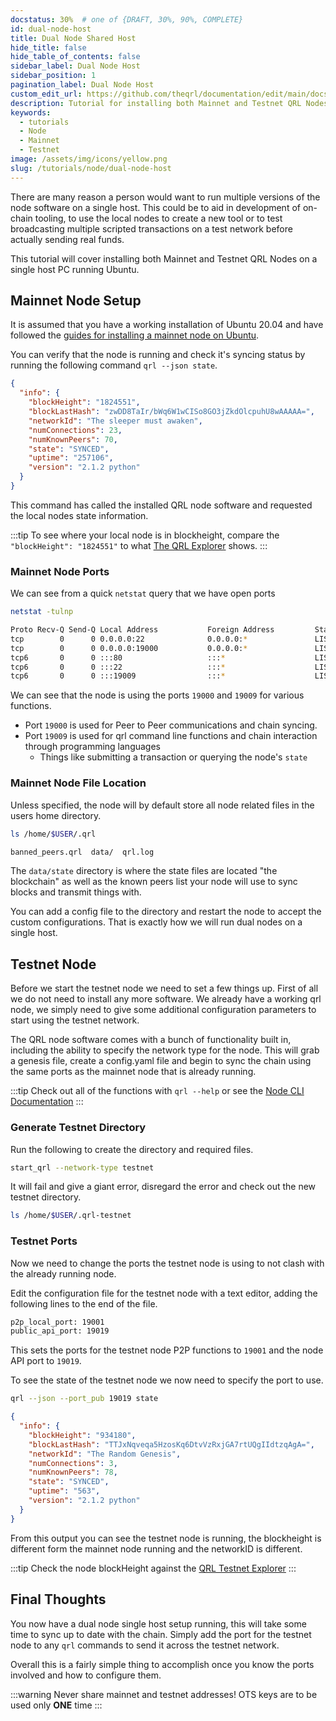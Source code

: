 ```yaml
---
docstatus: 30%  # one of {DRAFT, 30%, 90%, COMPLETE}
id: dual-node-host
title: Dual Node Shared Host
hide_title: false
hide_table_of_contents: false
sidebar_label: Dual Node Host 
sidebar_position: 1
pagination_label: Dual Node Host 
custom_edit_url: https://github.com/theqrl/documentation/edit/main/docs/Tutorials/Node/mainnet-testnet-node.md
description: Tutorial for installing both Mainnet and Testnet QRL Nodes on a single host PC running Ubuntu.
keywords:
  - tutorials
  - Node
  - Mainnet
  - Testnet
image: /assets/img/icons/yellow.png
slug: /tutorials/node/dual-node-host
---
```




There are many reason a person would want to run multiple versions of the node software on a single host. This could be to aid in development of on-chain tooling, to use the local nodes to create a new tool or to test broadcasting multiple scripted transactions on a test network before actually sending real funds.


This tutorial will cover installing both Mainnet and Testnet QRL Nodes on a single host PC running Ubuntu. 

## Mainnet Node Setup

It is assumed that you have a working installation of Ubuntu 20.04 and have followed the [guides for installing a mainnet node on Ubuntu](/use/node/installation).

You can verify that the node is running and check it's syncing status by running the following command `qrl --json state`. 


```json {3,5}
{
  "info": {
    "blockHeight": "1824551",
    "blockLastHash": "zwDD8TaIr/bWq6W1wCISo8GO3jZkdOlcpuhU8wAAAAA=",
    "networkId": "The sleeper must awaken",
    "numConnections": 23,
    "numKnownPeers": 70,
    "state": "SYNCED",
    "uptime": "257106",
    "version": "2.1.2 python"
  }
}
```
This command has called the installed QRL node software and requested the local nodes state information. 

:::tip
To see where your local node is in blockheight, compare the `    "blockHeight": "1824551"` to what [The QRL Explorer](https://explorer.theqrl.org) shows.
:::

### Mainnet Node Ports

We can see from a quick `netstat` query that we have open ports

```bash
netstat -tulnp
```

```bash {3,6}
Proto Recv-Q Send-Q Local Address           Foreign Address         State       PID/Program name    
tcp        0      0 0.0.0.0:22              0.0.0.0:*               LISTEN      -                   
tcp        0      0 0.0.0.0:19000           0.0.0.0:*               LISTEN      111069/python3      
tcp6       0      0 :::80                   :::*                    LISTEN      -                   
tcp6       0      0 :::22                   :::*                    LISTEN      -                   
tcp6       0      0 :::19009                :::*                    LISTEN      111069/python3      

```

We can see that the node is using the ports `19000` and `19009` for various functions. 

- Port `19000` is used for Peer to Peer communications and chain syncing.
- Port `19009` is used for qrl command line functions and chain interaction through programming languages
  - Things like submitting a transaction or querying the node's `state`


### Mainnet Node File Location

Unless specified, the node will by default store all node related files in the users home directory.

```bash
ls /home/$USER/.qrl
```

```bash
banned_peers.qrl  data/  qrl.log 
```

The `data/state` directory is where the state files are located "the blockchain" as well as the known peers list your node will use to sync blocks and transmit things with.

You can add a config file to the directory and restart the node to accept the custom configurations. That is exactly how we will run dual nodes on a single host.

## Testnet Node

Before we start the testnet node we need to set a few things up. First of all we do not need to install any more software. We already have a working qrl node, we simply need to give some additional configuration parameters to start using the testnet network.

The QRL node software comes with a bunch of functionality built in, including the ability to specify the network type for the node. This will grab a genesis file, create a config.yaml file and begin to sync the chain using the same ports as the mainnet node that is already running.

:::tip
Check out all of the functions with `qrl --help` or see the [Node CLI Documentation](/use/node/node-cli#cli-help)
:::

### Generate Testnet Directory

Run the following to create the directory and required files. 

```bash
start_qrl --network-type testnet
```
It will fail and give a giant error, disregard the error and check out the new testnet directory.

```bash
ls /home/$USER/.qrl-testnet
```
### Testnet Ports

Now we need to change the ports the testnet node is using to not clash with the already running node.

Edit the configuration file for the testnet node with a text editor, adding the following lines to the end of the file.

```bash
p2p_local_port: 19001
public_api_port: 19019
```

This sets the ports for the testnet node P2P functions to `19001` and the node API port to `19019`.

To see the state of the testnet node we now need to specify the port to use.

```bash
qrl --json --port_pub 19019 state
```


```json {3,5}
{
  "info": {
    "blockHeight": "934180",
    "blockLastHash": "TTJxNqveqa5HzosKq6DtvVzRxjGA7rtUQgIIdtzqAgA=",
    "networkId": "The Random Genesis",
    "numConnections": 3,
    "numKnownPeers": 78,
    "state": "SYNCED",
    "uptime": "563",
    "version": "2.1.2 python"
  }
}
```

From this output you can see the testnet node is running, the blockheight is different form the mainnet node running and the networkID is different.

:::tip 
Check the node blockHeight against the [QRL Testnet Explorer](https:testnet-explorer.theqrl.org)
:::

## Final Thoughts

You now have a dual node single host setup running, this will take some time to sync up to date with the chain. Simply add the port for the testnet node to any `qrl` commands to send it across the testnet network.


Overall this is a fairly simple thing to accomplish once you know the ports involved and how to configure them.

:::warning Never share mainnet and testnet addresses! OTS keys are to be used only **ONE** time
:::
